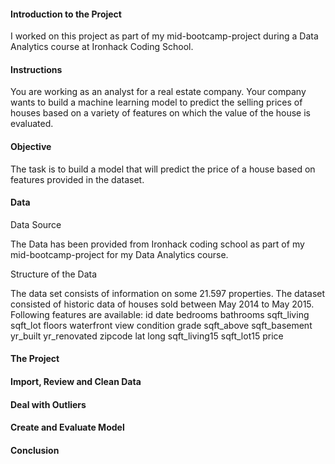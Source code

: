 #### Introduction to the Project

I worked on this project as part of my mid-bootcamp-project during a Data Analytics course at Ironhack Coding School.


#### Instructions

You are working as an analyst for a real estate company. Your company wants to build a machine learning model to predict the selling prices of houses based on a variety of features on which the value of the house is evaluated.


#### Objective

The task is to build a model that will predict the price of a house based on features provided in the dataset.


#### Data

Data Source

The Data has been provided from Ironhack coding school as part of my mid-bootcamp-project for my Data Analytics course.

Structure of the Data

The data set consists of information on some 21.597 properties. The dataset consisted of historic data of houses sold between May 2014 to May 2015. Following features are available:
id
date
bedrooms
bathrooms
sqft_living
sqft_lot
floors
waterfront
view
condition
grade
sqft_above
sqft_basement
yr_built
yr_renovated
zipcode
lat
long
sqft_living15
sqft_lot15
price

#### The Project
#### Import, Review and Clean Data
#### Deal with Outliers
#### Create and Evaluate Model
#### Conclusion
